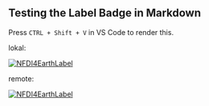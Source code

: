 ## Testing the Label Badge in Markdown

Press ```CTRL + Shift + V``` in VS Code to render this.

lokal:

[![NFDI4EarthLabel](http://localhost:8000/badge/PANGAEA?badge_type=binary_with_score)](http://localhost:3000/verify/repository/PANGAEA)

remote:


[![NFDI4EarthLabel](https://img.shields.io/badge/NFDI4Earth%20Label-Certified%2012%2F18-green)](http://localhost:3000/verify/repository/PANGAEA)
